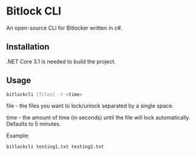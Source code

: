 ﻿# Bitlock CLI

An open-source CLI for Bitlocker written in c#.

## Installation

.NET Core 3.1 is needed to build the project.

## Usage

```bash
bitlockcli [files] -t <time>
```

file - the files you want to lock/unlock separated by a single space.   

time - the amount of time (in seconds) until the file will lock automatically.  Defaults to 5 minutes.   

Example:   
```bash
bitlockcli testing1.txt testing2.txt
```
